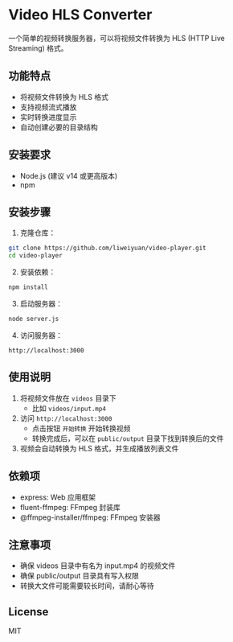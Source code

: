 # Video HLS Converter

一个简单的视频转换服务器，可以将视频文件转换为 HLS (HTTP Live Streaming) 格式。

## 功能特点

- 将视频文件转换为 HLS 格式
- 支持视频流式播放
- 实时转换进度显示
- 自动创建必要的目录结构

## 安装要求

- Node.js (建议 v14 或更高版本)
- npm

## 安装步骤

1. 克隆仓库：
```bash
git clone https://github.com/liweiyuan/video-player.git
cd video-player
```

2. 安装依赖：
```bash
npm install
```

3. 启动服务器：
```bash
node server.js
```

4. 访问服务器：
```
http://localhost:3000
```

## 使用说明

1. 将视频文件放在 `videos` 目录下
   - 比如 `videos/input.mp4`
2. 访问 `http://localhost:3000` 
   - 点击按钮 `开始转换` 开始转换视频
   - 转换完成后，可以在 `public/output` 目录下找到转换后的文件
3. 视频会自动转换为 HLS 格式，并生成播放列表文件



## 依赖项

- express: Web 应用框架
- fluent-ffmpeg: FFmpeg 封装库
- @ffmpeg-installer/ffmpeg: FFmpeg 安装器

## 注意事项

- 确保 videos 目录中有名为 input.mp4 的视频文件
- 确保 public/output 目录具有写入权限
- 转换大文件可能需要较长时间，请耐心等待

## License

MIT